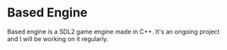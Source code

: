 # Based Engine
Based engine is a SDL2 game engine made in C++. It's an ongoing project and I will be working on it regularly.
